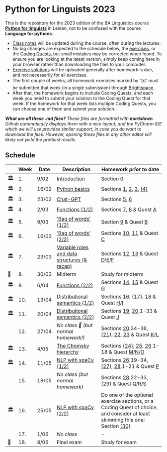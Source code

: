 
# Python for Linguists 2023

This is the repository for the 2023 edition of the BA Linguistics course [**Python for linguists**](https://studiegids.universiteitleiden.nl/courses/113158/python-for-linguists) in Leiden, not to be confused with the course **Language for pythons**.

- [Class notes](classes/) will be updated during the course, often during the lectures.
- No big changes are expected to the schedule below, the [exercises](exercises/), or the [Coding Quests](quests/), but small mistakes may be corrected when found. To ensure you are looking at the latest version, simply keep coming here in your browser rather than downloading the files to your computer.
- [Exercise solutions](exercises/solutions/) will be uploaded generally after homework is due, and not necessarily for all exercises.
- The first couple of weeks, all homework exercises marked by '✉️' must be submitted that week (in a single submission) through [Brightspace](https://brightspace.universiteitleiden.nl/d2l/home/210116).
- After that, the homework begins to include Coding Quests, and each week you need to submit your solution to the Coding Quest for that week. If the homework for that week lists multiple Coding Quests, you can choose one of them and submit your solution.  

_**What are all these .md files?** These files are formatted with **markdown**. Github automatically displays them with a nice layout, and the PyCharm IDE which we will use provides similar support, in case you do want to download the files. However, opening these files in any other editor will likely not yield the prettiest results._ 


## Schedule

| | Week | Date | Description | Homework _prior_ to date |
| --- | --- | --- | --- | --- |
| 🏛 |  1. |  9/02 | [Introduction](classes/01_Introduction.md) | Section [0](exercises/00_preparation.md) |
| 🏛 |  2. | 16/02 | [Python basics ](classes/02_Python_basics.md) | Sections [1](exercises/01_console_and_numbers.md), [2](exercises/02_logic.md), [3](exercises/03_strings.md), [(4)](exercises/04_python_and_bytecode.md) |
| 🏛 |  3. | 23/02 | [Chat-GPT](classes/03_ChatGPT.md) | Sections [5](exercises/05_scripts.md), [6](exercises/06_types.md) |
| 🏛 |  4. |  2/03 | [Functions (1/2)](classes/04_Functions_1.md) | Sections [7](exercises/07_if-clauses.md), [8](exercises/08_functions.md) & Quest [A](quests/A_a_word-guessing_game.md) |
| 🏛 |  5. |  9/03 | ['Bag of words' (1/2)](classes/05_Bag_of_words_1.md) | Section [9](exercises/09_lists.md) & Quest [B](quests/B_random_sentence_generator.md) |
| 🏛 |  6. | 16/03 | ['Bag of words' (2/2)](classes/06_Bag_of_words_2.md) | Sections [10](exercises/10_for-loops.md), [11](exercises/11_more_string_operations.md) & Quest [C](quests/C_tokenization.md) |
| 🏛 |  7. | 23/03 | [Variable roles and data structures (& recap)](classes/07_Variable_roles_and_data_structures_and_recap.md) | Sections [12](exercises/12_more_lists_and_loops.md), [13](exercises/13_dictionary_basics.md) & Quest [D](quests/D_trees.md)/[E](quests/E_question_classification.md)/[F](quests/F_feature_structures.md) |
| 🎉 |  8. | 30/03 | Midterm | Study for midterm |
| 🏛 |  9. |  6/04 | [Functions (2/2)](classes/09_Functions_2.md) | Sections [14](exercises/14_looping_over_ranges.md), [15](exercises/15_function_parameters_and_arguments.md) & Quest [G](quests/G_n-grams.md) |
| 🏛 | 10. | 13/04 | [Distributional semantics (1/2)](classes/10_Distributional_semantics_1.md) | Sections [16](exercises/16_encapsulation_and_variable_scope.md), [(17)](exercises/17_modules_and_import.md), [18](exercises/18_dictionaries_advanced.md) & Quest [H](quests/H_zipf's_law.md)/[I](quests/I_translation.md) |
| 🏛 | 11. | 20/04 | [Distributional semantics (2/2)](classes/11_Distributional_semantics_2.md) | Sections [19](exercises/19_loop_control_flow.md), [20](exercises/20_reading_and_writing_files.md).1-33 & Quest [J](quests/J_implement_the_game_'semantle'.md) |
|    | 12. | 27/04 | _No class 👑 (but normal homework!)_ | Sections [20](exercises/20_reading_and_writing_files.md).34-36, [(21)](exercises/21_iterators_and_generators.md), [22](exercises/22_sets_and_vocabularies.md), [23](exercises/23_quantifiers_and_counters.md) & Quest [K](quests/K_processing_some_books.md)/[L](quests/L_scraping_the_web.md) |
| 🏛 | 13. |  4/05 | [The Chomsky hierarchy](classes/13_The_Chomsky_hierarchy.md) | Sections [(24)](exercises/24_self-documenting_code.md), [25](exercises/25_sorting.md), [26](exercises/26_regular_expressions.md).1-18 & Quest [M](quests/M_identifying_topics.md)/[N](quests/N_detecting_collocations.md)/[O](quests/O_language_generation_with_an__n_-gram-based_language_model.md) |
| 🏛 | 14. | 11/05 | [NLP with spaCy (1/2)](classes/14_NLP_with_spaCy_1.md) | Sections [26](exercises/26_regular_expressions.md).19-34, [(27)](exercises/27_advanced_regular_expressions.md), [28](exercises/28_advanced_text_processing.md).1-21 & Quest [P](quests/P_extracting_dialogues_from_a_book.md) |
|    | 15. | 18/05 | _No class (but normal homework)_ | Sections [28](exercises/28_advanced_text_processing.md).22-33, [(29)](exercises/29_zip_and_enumerate.md) & Quest [Q](quests/Q_gender_bias.md)/[R](quests/R_similarity.md)/[S](quests/S_question_extraction_and_classification.md) |
| 🏛 | 16. | 25/05 | [NLP with spaCy (2/2)](classes/16_NLP_with_spaCy_2.md) | Do one of the optional exercise sections, or a Coding Quest of choice, and consider at least skimming this one: Section [(30)](exercises/30_where_next?.md) |
|    | 17. |  1/06 | _No class_ |  -  |
| 🎉 | 18. |  8/06 | Final exam | Study for exam |




